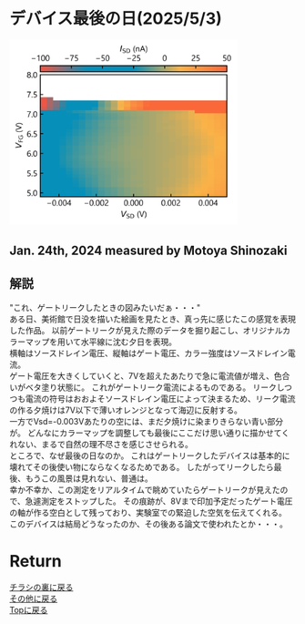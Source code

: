 <!-- Google tag (gtag.js) -->
<script async src="https://www.googletagmanager.com/gtag/js?id=G-8P412RLRC8"></script>
<script>
  window.dataLayer = window.dataLayer || [];
  function gtag(){dataLayer.push(arguments);}
  gtag('js', new Date());

  gtag('config', 'G-8P412RLRC8');
</script>

# デバイス最後の日(2025/5/3)

<p>
<img src="./gate_sunset.png" width="400px" title="sunset">
</p>

## Jan. 24th, 2024 measured by Motoya Shinozaki


## 解説
"これ、ゲートリークしたときの図みたいだぁ・・・"<br>
ある日、美術館で日没を描いた絵画を見たとき、真っ先に感じたこの感覚を表現した作品。
以前ゲートリークが見えた際のデータを掘り起こし、オリジナルカラーマップを用いて水平線に沈む夕日を表現。<br>
横軸はソースドレイン電圧、縦軸はゲート電圧、カラー強度はソースドレイン電流。<br>
ゲート電圧を大きくしていくと、7Vを超えたあたりで急に電流値が増え、色合いがベタ塗り状態に。
これがゲートリーク電流によるものである。
リークしつつも電流の符号はおおよそソースドレイン電圧によって決まるため、リーク電流の作る夕焼けは7V以下で薄いオレンジとなって海辺に反射する。<br>
一方でVsd=-0.003Vあたりの空には、まだ夕焼けに染まりきらない青い部分が。
どんなにカラーマップを調整しても最後にここだけ思い通りに描かせてくれない、まるで自然の理不尽さを感じさせられる。<br>
ところで、なぜ最後の日なのか。
これはゲートリークしたデバイスは基本的に壊れてその後使い物にならなくなるためである。
したがってリークしたら最後、もうこの風景は見れない、普通は。<br>
幸か不幸か、この測定をリアルタイムで眺めていたらゲートリークが見えたので、急遽測定をストップした。
その痕跡が、8Vまで印加予定だったゲート電圧の軸が作る空白として残っており、実験室での緊迫した空気を伝えてくれる。<br>
このデバイスは結局どうなったのか、その後ある論文で使われたとか・・・。<br>


# Return
[チラシの裏に戻る](./zakki.md)<br>
[その他に戻る](../others.md)<br>
[Topに戻る](https://motoyashinozaki.github.io/minidora/)